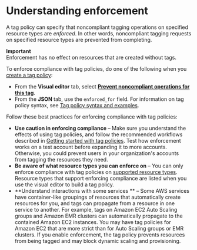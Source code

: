 # Understanding enforcement<a name="orgs_manage_policies_tag-policies-enforcement"></a>

A tag policy can specify that noncompliant tagging operations on specified resource types are *enforced*\. In other words, noncompliant tagging requests on specified resource types are prevented from completing\.

**Important**  
Enforcement has no effect on resources that are created without tags\.

To enforce compliance with tag policies, do one of the following when you [create a tag policy](orgs_manage_policies_tag-policies-create.md):
+ From the **Visual editor** tab, select [**Prevent noncompliant operations for this tag**](orgs_manage_policies_tag-policies-create.md#prevent-noncompliant-operations)\.
+ From the **JSON** tab, use the `enforced_for` field\. For information on tag policy syntax, see [Tag policy syntax and examples](orgs_manage_policies_example-tag-policies.md)\.

Follow these best practices for enforcing compliance with tag policies:
+ **Use caution in enforcing compliance** – Make sure you understand the effects of using tag policies, and follow the recommended workflows described in [Getting started with tag policies](orgs_manage_policies_tag-policies-getting-started.md)\. Test how enforcement works on a test account before expanding it to more accounts\. Otherwise, you could prevent users in your organization's accounts from tagging the resources they need\.
+ **Be aware of what resource types you can enforce on** – You can only enforce compliance with tag policies on [supported resource types](orgs_manage_policies_supported-resources-enforcement.md)\. Resource types that support enforcing compliance are listed when you use the visual editor to build a tag policy\. 
+ **Understand interactions with some services ** – Some AWS services have container\-like groupings of resources that automatically create resources for you, and tags can propagate from a resource in one service to another\. For example, tags on Amazon EC2 Auto Scaling groups and Amazon EMR clusters can automatically propagate to the contained Amazon EC2 instances\. You may have tag policies for Amazon EC2 that are more strict than for Auto Scaling groups or EMR clusters\. If you enable enforcement, the tag policy prevents resources from being tagged and may block dynamic scaling and provisioning\.